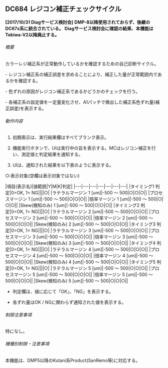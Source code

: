 ## DC684 レジコン補正チェックサイクル 
**\[2017/10/31 Diagサービス検討会\]**
**DMP-8以降使用されておらず、後継のDC67x系に統合されている。**
**Diagサービス検討会に確認の結果、本機能はTokiwa-V2以降廃止する。**

###### 概要

カラーレジ補正系が正常動作しているかを確認するための自己診断サイクル。

\-
レジコン補正系の補正誤差を求めることにより、補正した量が正常範囲内であるかを確認する。

\- 色ずれの原因がレジコン補正系であるかどうかのチェックを行う。

\-
各補正系の設定値を一定量変化させ、A1パッチで検出した補正系色ずれ量(補正誤差)を表示する。

###### 動作内容

1.  初期表示は、実行結果欄はすべてブランク表示。

2.  機能実行ボタンで、UIは実行中の旨を表示する。MCはレジコン補正を行い、測定値と判定結果を通知する。

3.  UIは、通知された結果を以下表のように表示する。

○:表示対象(空欄は表示対象ではない)

|項目(表示名)|値範囲|Y|M|K|判定|
|---|---|---|---|---|---|---|
|タイミング1 判定|0=OK, 1= NG||||○|
|ラテラルマージン 1 [um]|-500 ～ 500|○|○|○||
|プロセスマージン 1 [um]|-500 ～ 500|○|○|○||
|倍率マージン 1 [um]|-500 ～ 500|○|○|○||
|Skew(検知のみ) 1 [um]|-500 ～ 500|○|○|○||
|タイミング2 判定|0=OK, 1= NG||||○|
|ラテラルマージン 2 [um]|-500 ～ 500|○|○|○||
|プロセスマージン 2 [um]|-500 ～ 500|○|○|○||
|倍率マージン 2 [um]|-500 ～ 500|○|○|○||
|Skew(検知のみ) 2 [um]|-500 ～ 500|○|○|○||
|タイミング3 判定|0=OK, 1= NG||||○|
|ラテラルマージン 3 [um]|-500 ～ 500|○|○|○||
|プロセスマージン 3 [um]|-500 ～ 500|○|○|○||
|倍率マージン 3 [um]|-500 ～ 500|○|○|○||
|Skew(検知のみ) 3 [um]|-500 ～ 500|○|○|○||
|タイミング4 判定|0=OK, 1= NG||||○|
|ラテラルマージン 4 [um]|-500 ～ 500|○|○|○||
|プロセスマージン 4 [um]|-500 ～ 500|○|○|○||
|倍率マージン 4 [um]|-500 ～ 500|○|○|○||
|Skew(検知のみ) 4 [um]|-500 ～ 500|○|○|○||
|タイミング5 判定|0=OK, 1= NG||||○|
|ラテラルマージン 5 [um]|-500 ～ 500|○|○|○||
|プロセスマージン 5 [um]|-500 ～ 500|○|○|○||
|倍率マージン 5 [um]|-500 ～ 500|○|○|○||
|Skew(検知のみ) 5 [um]|-500 ～ 500|○|○|○||


-   判定欄は、値に応じて「OK」、「NG」を表示する。

-   各ずれ量はOK / NGに関わらず通知された値を表示する。

###### 制限注意事項

特になし。

###### 機種別制限・注意事項

本機能は、DMP5以降のKutani系Product(SanRemo等)に対応する。